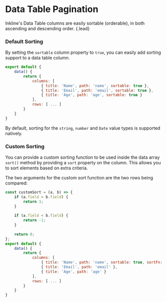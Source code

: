 # Data Table Pagination
Inkline's Data Table columns are easily sortable (orderable), in both ascending and descending order. {.lead}

### Default Sorting
By setting the `sortable` column property to `true`, you can easily add sorting support to a data table column.

~~~js
export default {
    data() {
        return {
            columns: [
                { title: 'Name', path: 'name', sortable: true },
                { title: 'Email', path: 'email', sortable: true },
                { title: 'Age', path: 'age', sortable: true }
            ],
            rows: [ ... ]
        }
    }
}
~~~

By default, sorting for the `string`, `number` and `Date` value types is supported natively. 

<i-code-preview title="Data Table Default Sorting" link="https://github.com/inkline/inkline/tree/master/src/components/Datatable/index.vue">

<i-datatable :columns="columns" :rows="rows" />

<template v-slot:html>

~~~html
<i-datatable :columns="columns" :rows="rows" />
~~~

</template>
<template v-slot:js>

~~~js
export default {
    data() {
        return {
            columns: [
                { title: 'Name', path: 'name', sortable: true },
                { title: 'Email', path: 'email', sortable: true },
                { title: 'Age', path: 'age', sortable: true }
            ],
            rows: [
                { id: '1', name: 'Richard Hendricks', email: 'richard.hendricks@email.com', age: 26 },
                { id: '2', name: 'Bertram Gilfoyle', email: 'bertram.gilfoyle@email.com', age: 30 },
                { id: '3', name: 'Dinesh Chugtai', email: 'dinesh.chugtai@email.com', age: 30 },
                { id: '4', name: 'Jared Dunn', email: 'jared.dunn@email.com', age: 35 },
                { id: '5', name: 'Erlich Bachman', email: 'erlich.bachman@email.com', age: 32 }
            ]
        }
    }
}
~~~

</template>
</i-code-preview>


### Custom Sorting
You can provide a custom sorting function to be used inside the data array `sort()` method by providing a `sort` property on the column. This allows you to sort elements based on extra criteria. 

The two arguments for the custom sort function are the two rows being compared:

~~~js
const customSort = (a, b) => {
    if (a.field > b.field) {
        return 1;
    }
    
    if (a.field < b.field) {
        return -1;
    }
    
    return 0;
};
export default {
    data() {
        return {
            columns: [
                { title: 'Name', path: 'name', sortable: true, sortFn: customSort },
                { title: 'Email', path: 'email' },
                { title: 'Age', path: 'age' }
            ],
            rows: [ ... ]
        }
    }
}
~~~

<i-code-preview title="Data Table Custom Sorting" link="https://github.com/inkline/inkline/tree/master/src/components/Datatable/index.vue">

<i-datatable :columns="customSortColumns" :rows="rows" />

<template v-slot:html>

~~~html
<i-datatable :columns="columns" :rows="rows" />
~~~

</template>
<template v-slot:js>

~~~js
export default {
    data() {
        return {
            columns: [
                { title: 'Name', path: 'name', sortable: true, sortFn: customSort },
                { title: 'Email', path: 'email' },
                { title: 'Age', path: 'age' }
            ],
            rows: [
                { id: '1', name: 'Richard Hendricks', email: 'richard.hendricks@email.com', age: 26 },
                { id: '2', name: 'Bertram Gilfoyle', email: 'bertram.gilfoyle@email.com', age: 30 },
                { id: '3', name: 'Dinesh Chugtai', email: 'dinesh.chugtai@email.com', age: 30 },
                { id: '4', name: 'Jared Dunn', email: 'jared.dunn@email.com', age: 35 },
                { id: '5', name: 'Erlich Bachman', email: 'erlich.bachman@email.com', age: 32 }
            ]
        }
    }
}
~~~

</template>
</i-code-preview>
